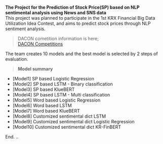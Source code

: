 __The Project for the Prediction of Stock Price(SP) based on NLP sentimental analysis using News and SNS data__  
This project was planned to participate in the 1st KRX Financial Big Data Utilization Idea Contest, and aims to predict stock prices through NLP sentiment analysis. 

  
> DACON cometition information is here;    
> [DACON Competitions](https://dacon.io/competitions/official/235914/overview/)  

  
The team creates 10 models and the best model is selected by 2 steps of evaluation.  

> __Model summary__  
- [Model1] SP based Logistic Regression  
- [Model2] SP based LSTM - Binary classification  
- [Model3] SP based KlueBERT  
- [Model4] SP based LSTM - Multi classification  
- [Model5] Word based Logistic Regression  
- [Model6] Word based LSTM  
- [Model7] Word based KlueBERT  
- [Model8] Customized sentimental dict LSTM  
- [Model9] Customized sentimental dict Logistic Regression  
- [Model10] Customized sentimental dict KR-FinBERT  

End.  ..